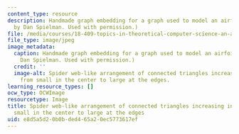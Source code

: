 ```yaml
---
content_type: resource
description: Handmade graph embedding for a graph used to model an airfoil. (Image
  by Dan Spielman. Used with permission.)
file: /media/courses/18-409-topics-in-theoretical-computer-science-an-algorithmists-toolkit-fall-2009/e8d5a5d20b0bded465a20ec5773617ef_18-409f09-th.jpg
file_type: image/jpeg
image_metadata:
  caption: Handmade graph embedding for a graph used to model an airfoil. (Image by
    Dan Spielman. Used with permission.)
  credit: ''
  image-alt: Spider web-like arrangement of connected triangles increasing in size
    from small in the center to large at the edges.
learning_resource_types: []
ocw_type: OCWImage
resourcetype: Image
title: Spider web-like arrangement of connected triangles increasing in size from
  small in the center to large at the edges
uid: e8d5a5d2-0b0b-ded4-65a2-0ec5773617ef
---
```

